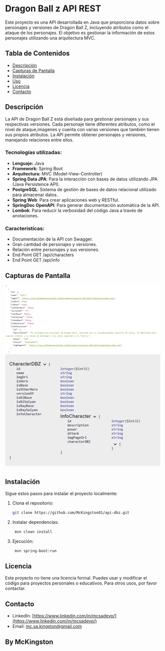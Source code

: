 # Dragon Ball z API REST
Este proyecto es una API desarrollada en Java que proporciona datos sobre personajes y versiones de Dragon Ball Z, incluyendo atributos como el ataque de los personajes. El objetivo es gestionar la información de estos personajes utilizando una arquitectura MVC.

## Tabla de Contenidos

- [Descripción](#descripción)
- [Capturas de Pantalla](#capturas-de-pantalla)
- [Instalación](#instalación)
- [Uso](#uso)
- [Licencia](#licencia)
- [Contacto](#contacto)

## Descripción
La API de Dragon Ball Z está diseñada para gestionar personajes y sus respectivas versiones. Cada personaje tiene diferentes atributos, como el nivel de ataque,imagenes y cuenta con varias versiones que también tienen sus propios atributos. La API permite obtener personajes y versiones, manejando relaciones entre ellos.

### Tecnologías utilizadas:

- **Lenguaje:** Java
- **Framework:** Spring Boot
- **Arquitectura:** MVC (Model-View-Controller)
- **Spring Data JPA**: Para la interacción con bases de datos utilizando JPA (Java Persistence API).
- **PostgreSQL**: Sistema de gestión de bases de datos relacional utilizado para almacenar datos.
- **Spring Web**: Para crear aplicaciones web y RESTful.
- **SpringDoc OpenAPI**: Para generar documentación automática de la API.
- **Lombok**: Para reducir la verbosidad del código Java a través de anotaciones.

### Características:

- Documentación de la API con Swagger.
- Gran cantidad de personajes y versiones.
- Relación entre personajes y sus versiones.
- End Point GET /api/characters
- End Point GET /api/info


## Capturas de Pantalla

![Json](./src/main/resources/images/6.png)
![Tipos de datos](./src/main/resources/images/4.png)

## Instalación

Sigue estos pasos para instalar el proyecto localmente:

1. Clona el repositorio:
   ```bash
   git clone https://github.com/McKingston01/api-dbz.git

2. Instalar dependencias:
   ```bash
    mvn clean install

2. Ejecución:
   ```bash
    mvn spring-boot:run

## Licencia
Este proyecto no tiene una licencia formal. Puedes usar y modificar el código para proyectos personales o educativos. Para otros usos, por favor contactar.

## Contacto
- LinkedIn: [https://www.linkedin.com/in/mcsadevp/](https://www.linkedin.com/in/mcsadevp/)
- Email: mc.sa.kingston@gmail.com

## By McKingston
